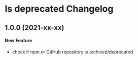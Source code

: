 # Is deprecated Changelog

## 1.0.0 (2021-xx-xx)
#### New Feature
- check if npm or GitHub repository is archived/deprecated

